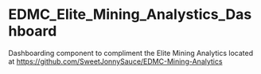 # EDMC_Elite_Mining_Analystics_Dashboard
Dashboarding component to compliment the Elite Mining Analytics located at https://github.com/SweetJonnySauce/EDMC-Mining-Analytics


